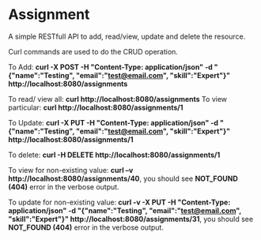 # Assignment

A simple RESTfull API to add, read/view, update and delete the resource.

Curl commands are used to do the CRUD operation.

To Add: **curl -X POST -H "Content-Type: application/json" -d "{\"name\":\"Testing\", \"email\":\"test@email.com\", \"skill\":\"Expert\"}" http://localhost:8080/assignments**

To read/ view all: **curl http://localhost:8080/assignments**
To view particular: **curl http://localhost:8080/assignments/1**

To Update: **curl -X PUT -H "Content-Type: application/json" -d "{\"name\":\"Testing\", \"email\":\"test@email.com\", \"skill\":\"Expert\"}" http://localhost:8080/assignments/1**

To delete: **curl -H DELETE http://localhost:8080/assignments/1**

To view for non-existing value: **curl –v http://localhost:8080/assignments/40**, you should see **NOT_FOUND (404)** error in the verbose output.

To update for non-existing value: **curl -v -X PUT -H "Content-Type: application/json" -d "{\"name\":\"Testing\", \"email\":\"test@email.com\", \"skill\":\"Expert\"}" http://localhost:8080/assignments/31**, you should see **NOT_FOUND (404)** error in the verbose output.
